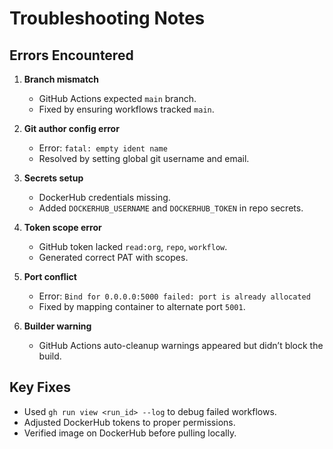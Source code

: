 # Troubleshooting Notes

## Errors Encountered
1. **Branch mismatch**
   - GitHub Actions expected `main` branch.
   - Fixed by ensuring workflows tracked `main`.

2. **Git author config error**
   - Error: `fatal: empty ident name`
   - Resolved by setting global git username and email.

3. **Secrets setup**
   - DockerHub credentials missing.
   - Added `DOCKERHUB_USERNAME` and `DOCKERHUB_TOKEN` in repo secrets.

4. **Token scope error**
   - GitHub token lacked `read:org`, `repo`, `workflow`.
   - Generated correct PAT with scopes.

5. **Port conflict**
   - Error: `Bind for 0.0.0.0:5000 failed: port is already allocated`
   - Fixed by mapping container to alternate port `5001`.

6. **Builder warning**
   - GitHub Actions auto-cleanup warnings appeared but didn’t block the build.

## Key Fixes
- Used `gh run view <run_id> --log` to debug failed workflows.
- Adjusted DockerHub tokens to proper permissions.
- Verified image on DockerHub before pulling locally.
